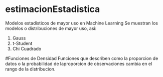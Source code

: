 # estimacionEstadistica
Modelos estadísticos de mayor uso en Machine Learning
Se muestran los modelos o distribuciones de mayor uso, asi:
1. Gauss
2. t-Student
3. Chi Cuadrado

#Funciones de Densidad
Funciones que describen como la proporcion de datos o la 
probabilidad de laproporcion de observaciones cambia
en el rango de la distribucion.
